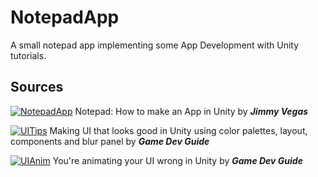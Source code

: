# NotepadApp
A small notepad app implementing some App Development with Unity tutorials.

## Sources
[![NotepadApp][yt]][1] Notepad: How to make an App in Unity by ***Jimmy Vegas***

[![UITips][yt]][2] Making UI that looks good in Unity using color palettes, layout, components and blur panel by ***Game Dev Guide***

[![UIAnim][yt]][3] You're animating your UI wrong in Unity by ***Game Dev Guide***

<!-- Icons -->
[yt]: https://raw.githubusercontent.com/Laverden/NotepadApp/master/Assets/Icons/youtube-inline.png (Youtube RemixIcon)

<!-- Links to your social media accounts -->
[1]: https://www.youtube.com/watch?v=o2xLkA2goVg (Notepad Tutorial - Jimmy Vegas)
[2]: https://www.youtube.com/watch?v=HwdweCX5aMI (UI Tips - Game Dev Guide) 
[3]: https://www.youtube.com/watch?v=Ll3yujn9GVQ (UI Animation - Game Dev Guide)
